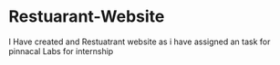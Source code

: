 # Restuarant-Website
I Have created and Restuatrant website as i have assigned an task for pinnacal Labs for internship
